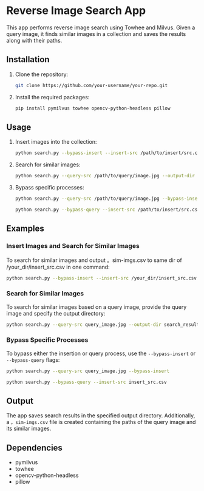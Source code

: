 # Reverse Image Search App

This app performs reverse image search using Towhee and Milvus. Given a query image, it finds similar images in a collection and saves the results along with their paths.

## Installation

1. Clone the repository:

   ```bash
   git clone https://github.com/your-username/your-repo.git
   ```

2. Install the required packages:

   ```bash
   pip install pymilvus towhee opencv-python-headless pillow
   ```

## Usage

1. Insert images into the collection:

   ```bash
   python search.py --bypass-insert --insert-src /path/to/insert/src.csv --query-src /path/to/query/image.jpg
   ```

2. Search for similar images:

   ```bash
   python search.py --query-src /path/to/query/image.jpg --output-dir /path/to/output/directory
   ```

3. Bypass specific processes:

   ```bash
   python search.py --query-src /path/to/query/image.jpg --bypass-insert
   ```

   ```bash
   python search.py --bypass-query --insert-src /path/to/insert/src.csv
   ```

## Examples

### Insert Images and Search for Similar Images

To search for similar images and output 。sim-imgs.csv to same dir of /your_dir/insert_src.csv in one command:

```bash
python search.py --bypass-insert --insert-src /your_dir/insert_src.csv --query-src query_image.jpg
```

### Search for Similar Images

To search for similar images based on a query image, provide the query image and specify the output directory:

```bash
python search.py --query-src query_image.jpg --output-dir search_results
```

### Bypass Specific Processes

To bypass either the insertion or query process, use the `--bypass-insert` or `--bypass-query` flags:

```bash
python search.py --query-src query_image.jpg --bypass-insert
```

```bash
python search.py --bypass-query --insert-src insert_src.csv
```

## Output

The app saves search results in the specified output directory. Additionally, a `。sim-imgs.csv` file is created containing the paths of the query image and its similar images.

## Dependencies

- pymilvus
- towhee
- opencv-python-headless
- pillow

